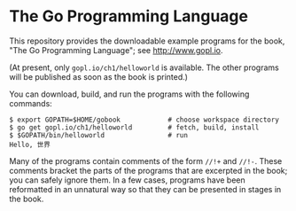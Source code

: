 # The Go Programming Language

This repository provides the downloadable example programs
for the book, "The Go Programming Language"; see http://www.gopl.io.

(At present, only `gopl.io/ch1/helloworld` is available.  The other
programs will be published as soon as the book is printed.)

You can download, build, and run the programs with the following commands:

	$ export GOPATH=$HOME/gobook            # choose workspace directory
	$ go get gopl.io/ch1/helloworld         # fetch, build, install
	$ $GOPATH/bin/helloworld                # run
	Hello, 世界

Many of the programs contain comments of the form `//!+` and `//!-`.
These comments bracket the parts of the programs that are excerpted in the
book; you can safely ignore them.  In a few cases, programs
have been reformatted in an unnatural way so that they can be presented
in stages in the book.

